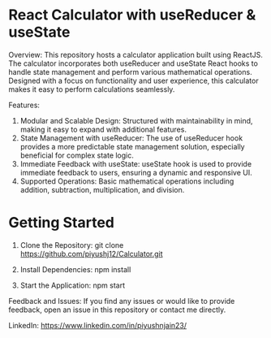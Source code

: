 # React Calculator with useReducer & useState

Overview:
This repository hosts a calculator application built using ReactJS. The calculator incorporates both useReducer and useState React hooks to handle state management and perform various mathematical operations. Designed with a focus on functionality and user experience, this calculator makes it easy to perform calculations seamlessly.

Features:
1. Modular and Scalable Design: Structured with maintainability in mind, making it easy to expand with additional features.
2. State Management with useReducer: The use of useReducer hook provides a more predictable state management solution, especially beneficial for complex state logic.
3. Immediate Feedback with useState: useState hook is used to provide immediate feedback to users, ensuring a dynamic and responsive UI.
4. Supported Operations: Basic mathematical operations including addition, subtraction, multiplication, and division.

# Getting Started

1. Clone the Repository:
   git clone https://github.com/piyushj12/Calculator.git

2. Install Dependencies:
   npm install

3. Start the Application:
   npm start

Feedback and Issues: 
If you find any issues or would like to provide feedback, open an issue in this repository or contact me directly.

LinkedIn: https://www.linkedin.com/in/piyushnjain23/
